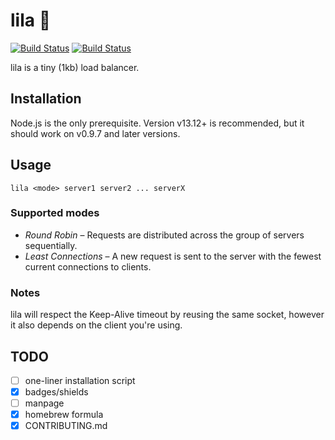 # lila 🌺

[![Build Status](https://travis-ci.org/simonewebdesign/elm-new.svg?branch=master)](https://travis-ci.org/simonewebdesign/elm-new) [![Build Status](https://ci.appveyor.com/api/projects/status/5jqfyredn4l7rxtv?svg=true)](https://ci.appveyor.com/project/simone/elm-new)

lila is a tiny (1kb) load balancer.

## Installation

Node.js is the only prerequisite. Version v13.12+ is recommended, but it should work on v0.9.7 and later versions.

## Usage

    lila <mode> server1 server2 ... serverX

### Supported modes

- *Round Robin* – Requests are distributed across the group of servers sequentially.
- *Least Connections* – A new request is sent to the server with the fewest current connections to clients.

### Notes

lila will respect the Keep-Alive timeout by reusing the same socket, however it also depends on the client you're using.


## TODO

- [ ] one-liner installation script
- [x] badges/shields
- [ ] manpage
- [x] homebrew formula
- [x] CONTRIBUTING.md
